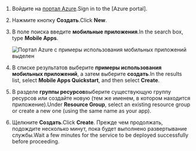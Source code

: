 1. <span data-ttu-id="a5daa-101">Войдите на [портал Azure].</span><span class="sxs-lookup"><span data-stu-id="a5daa-101">Sign in to the [Azure portal].</span></span>

2. <span data-ttu-id="a5daa-102">Нажмите кнопку **Создать**.</span><span class="sxs-lookup"><span data-stu-id="a5daa-102">Click **New**.</span></span>

3. <span data-ttu-id="a5daa-103">В поле поиска введите **мобильные приложения**.</span><span class="sxs-lookup"><span data-stu-id="a5daa-103">In the search box, type **Mobile Apps**.</span></span>

    ![Портал Azure с примеры использования мобильных приложений выделен][quickstart]

4. <span data-ttu-id="a5daa-105">В списке результатов выберите **примеры использования мобильных приложений**, а затем выберите **создать**.</span><span class="sxs-lookup"><span data-stu-id="a5daa-105">In the results list, select **Mobile Apps Quickstart**, and then select **Create**.</span></span>
 
5. <span data-ttu-id="a5daa-106">В разделе **группы ресурсов**выберите существующую группу ресурсов или создайте новую (тем же именем, в котором находится приложение).</span><span class="sxs-lookup"><span data-stu-id="a5daa-106">Under **Resource Group**, select an existing resource group or create a new one (using the same name as your app).</span></span>

6. <span data-ttu-id="a5daa-107">Щелкните **Создать**.</span><span class="sxs-lookup"><span data-stu-id="a5daa-107">Click **Create**.</span></span> <span data-ttu-id="a5daa-108">Прежде чем продолжать, подождите несколько минут, пока будет выполнено развертывание службы.</span><span class="sxs-lookup"><span data-stu-id="a5daa-108">Wait a few minutes for the service to be deployed successfully before proceeding.</span></span>

<!-- Images. -->
[quickstart]: ./media/app-service-mobile-dotnet-backend-create-new-service/search-mobile-apps-quickstart.png

<!-- URLs. -->
[портал Azure]: https://portal.azure.com/

